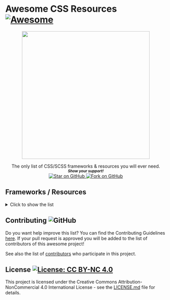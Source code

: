 # Awesome CSS Resources [![Awesome](https://awesome.re/badge.svg)](https://github.com/MarketingPipeline/Awesome-CSS-Resources/)


<p align="center">
  <img height="400" src="https://imgur.com/ciw2AIa.png" />
</p>
<div align="center">
The only list of CSS/SCSS frameworks & resources you will ever need.
  
  
   <br>
  <small> <b><i>Show your support!</i> </b></small>
  <br>
   <a href="https://github.com/MarketingPipeline/Awesome-CSS-Resources">
    <img title="Star on GitHub" src="https://img.shields.io/github/stars/MarketingPipeline/Awesome-CSS-Resources.svg?style=social&label=Star">
  </a>
  <a href="https://github.com/MarketingPipeline/Awesome-CSS-Resources/fork">
    <img title="Fork on GitHub" src="https://img.shields.io/github/forks/MarketingPipeline/Awesome-CSS-Resources.svg?style=social&label=Fork">
  </a>
   </p>  
 </div>


## Frameworks / Resources

<details>
<summary>Click to show the list</summary>
<br>

### Table Of Contents

| [A](#a) | [B](#b) | [C](#c) | [D](#d) | [E](#e) |
| ------- | ------- | ------- | ------- | ------- |
| [F](#f) | [G](#g) | [H](#h) | [I](#i) | [J](#j) |
| [K](#k) | [L](#l) | [M](#m) | [N](#n) | [O](#o) |
| [P](#p) | [Q](#q) | [R](#r) | [S](#s) | [T](#t) |
| [U](#u) | [V](#v) | [W](#w) | [X](#x) | [Y](#y) |
|         |         | [Z](#z) |



<br>




### 0-9
[7.css:](https://github.com/khang-nd/7.css) A tiny CSS framework for building faithful recreations of the Windows 7 UI.

[98.css:](https://github.com/jdan/98.css) A design system for building faithful recreations of old UIs. 
 
### A  


[a11y.css:](https://github.com/ffoodd/a11y.css) This CSS file intends to warn developers about possible risks and mistakes that exist in HTML code. It can also be used to roughly evaluate a site's quality by simply including it as an external stylesheet.
 

[AESTHETIC CSS:](https://github.com/torch2424/aesthetic-css) A vaporwave CSS framework. 🌴🐬
  
[agnosticui:](https://github.com/agnosticui/agnosticui) is a set of UI primitives that start their lives in clean HTML and CSS. These standards compliant components are then copied to our framework implementations in: React, Vue 3, Angular, and Svelte.  
  
[Amaze UI:](https://github.com/amazeui/amazeui) A mobile-first and modular front-end framework.

[animate.css:](https://github.com/animate-css/animate.css)  A cross-browser library of CSS animations. As easy to use as an easy thing.
  
[Avalanche:](https://github.com/avalanchesass/avalanche) A package based CSS framework.

[aqua.css:](https://github.com/alphardex/aqua.css) A elegant CSS Framework.
  
[augmented-ui:](https://github.com/propjockey/augmented-ui) Cyberpunk-inspired web UI made easy. Get augmented.  

[awsm.css:](https://github.com/igoradamenko/awsm.css) Simple CSS library for semantic HTML markup.
  
[axis:](https://github.com/static-dev/axis) is a large and robust css utility library built on top of stylus. 

### B 
[Bahunya:](https://github.com/Kimeiga/bahunya) 10KB classless CSS framework with responsive typography, navbar, syntax highlighting, etc.  
  
[balloon.css:](https://github.com/kazzkiq/balloon.css) Simple tooltips made of pure CSS.

[base:](https://github.com/getbase/base) A Rock Solid, Responsive CSS Framework built to work on all devices big, small and in-between.
  
[baseguide:](https://github.com/slavanga/baseguide)  is a lightweight and robust CSS framework for prototyping and production code. Flexible, fluid and fun CSS framework.    

[Basic.css:](https://github.com/vladocar/Basic.css) Classless CSS Starter File.

[basscss:](https://github.com/basscss/basscss/) Low-level CSS Toolkit – the original Functional/Utility/Atomic CSS library.
  
[beauter:](https://github.com/outboxcraft/beauter/) A simple framework for faster and beautiful responsive sites. 
  
[Beercss:](https://github.com/beercss/beercss) Build material design interfaces in record time... without stress for devs... 🍺💛
  
[Blitz:](https://github.com/FriendsOfEpub/Blitz) An eBook Framework (CSS + template).  
  
[blocks.css:](https://github.com/thesephist/blocks.css) Add some dimension to your page with blocks 🚀.  
  
[blueprint:](https://github.com/palantir/blueprint) A React-based UI toolkit for the web.

[Bojler:](https://github.com/Slicejack/bojler) Is a CSS framework for email's.  
  
[bonsai.css:](https://github.com/bonsaicss/bonsai.css) A Utility Complete CSS Framework for less than 45kb (8kB Gzipped).  
 
[Bootflat:](https://github.com/bootflat/bootflat.github.io) Is an open source Flat UI KIT based on Bootstrap 3.3.0 CSS framework. It provides a faster, easier and less repetitive way for web developers to create elegant web apps.
  
[BOOTSTRA.386:](https://github.com/kristopolous/BOOTSTRA.386) A vintage 1980s DOS inspired Twitter Bootstrap theme.    
  
[bootstrap-button-designer:](https://github.com/wawrow/bootstrap-button-designer) simple js button designer for bootstrap.  
  
[bootstrap:](https://github.com/twbs/bootstrap) The most popular HTML, CSS, and JavaScript framework for developing responsive, mobile first projects on the web.

[bourbon:](https://github.com/thoughtbot/bourbon/) A Lightweight Sass Tool Set.
  
[box-shadows.css:](https://github.com/madeas/box-shadows.css) A cross-browser collection of CSS box-shadows.  
  
[bttn.css:](https://github.com/ganapativs/bttn.css) Awesome buttons for awesome projects!  

[bulma:](https://github.com/jgthms/bulma) Modern CSS framework based on Flexbox.
  
[butterCake:](https://github.com/himasrafeek/butterCake) Material Design Components, Responsive and Modern CSS Framework Built with Flexbox 🍰  

### C  
[Caramel.CSS:](https://github.com/caramelcss/caramel) A simple to use, easy to remember css framework.  

[carbon:](https://github.com/carbon-design-system/carbon) A design system built by IBM.
  
[CasCare.css:](https://github.com/rkjain119/CasCare) is a light-weight and responsive open source CSS library.
  
[Catto-CSS:](https://github.com/Avalojandro/Catto-CSS) Library of CSS animations easy and quick to use.  
  
[Centurion:](https://github.com/justinhough/Centurion) Is a web-based framework for rapid prototyping and building larger web projects.  
  
[Charts.css:](https://github.com/ChartsCSS/charts.css) Open source CSS framework for data visualization. 
  
[chemistry-css:](https://github.com/mathexl/chemistry-css) A chemistry CSS library for creating Chemical Structures and Equations with just HTML.  
  
[chota:](https://github.com/jenil/chota) A micro (3kb) CSS framework.
  
[Cirrus:](https://github.com/Spiderpig86/Cirrus) The SCSS framework for the modern web.
  
[classic.css:](https://github.com/npjg/classic.css) Generate a Classic Mac interface in your browser.  
  
[clean-switch:](https://github.com/miladd3/clean-switch) Material Inspired Pure CSS toggle switch.  
  
[codyhouse-framework:](https://github.com/CodyHouse/codyhouse-framework) A lightweight front-end framework for building accessible, bespoke interfaces.
  
[coraline:](https://github.com/isradeleon/coraline) Alternative CSS only framework based on Flexbox.
  
[Crayon.css:](https://github.com/riccardoscalco/crayon) is a list of css variables linking color names to hex values.
  
[CssGitHubWindows:](https://github.com/Athari/CssGitHubWindows) (UserStyle) GitHub Windows Edition 
  
[Concise.css:](https://github.com/ConciseCSS/concise.css) A CSS framework that's lightweight and easy-to-use. Give up the bloat. Stop tripping over your classes. Be Concise.

[css-buttons:](https://github.com/eludadev/css-buttons) 100 Modern CSS Buttons, Free And Royalty Free.
  
[css-spinners:](https://github.com/varunsridharan/css-spinners) Collections of CSS Loading Indicators / Spinners. 
  
[css-toggle-component:](https://github.com/rajasegar/css-toggle-component) Pure CSS Toggle Buttons as a Web component.  
  
[css.gg:](https://github.com/astrit/css.gg) 700+ Pure CSS, SVG & Figma UI Icons Available in SVG Sprite, styled-components, NPM & API.
  
[cssbuttonhovereffects:](https://github.com/dynamicdriverepo/cssbuttonhovereffects) Eye Catching CSS button hover effects using pseudo elements.  
  
[cssfx:](https://github.com/jolaleye/cssfx) ✨ Beautifully simple click-to-copy CSS effects.  
  
[csshake:](https://github.com/elrumordelaluz/csshake) CSS classes to move your DOM!
  
[csspin:](https://github.com/webkul/csspin) CSS Spinners and Loaders - Modular, Customizable and Single HTML Element Code for Pure CSS Loader and Spinner. 
   
[cutestrap:](https://github.com/tylerchilds/cutestrap) A strong, independent CSS Framework. Only 2.7KB minified & gzipped.


### D  
[daisyui:](https://github.com/saadeghi/daisyui) The most popular, free and open-source Tailwind CSS component library.
  
[dookie-css:](https://github.com/voronianski/dookie-css) stylus driven css library.  
  
[drops:](https://github.com/yegor256/drops) Primitive CSS classes to replace most commonly used CSS styles.

### E
[EDgrid:](https://github.com/escueladigital/EDgrid) CSS/Sass library for responsive layouts | Libreria CSS/Sass para construir layouts responsive.  
  
[Effeckt.css:](https://github.com/h5bp/Effeckt.css) A Performant Transitions and Animations Library.

[Element:](https://github.com/ElemeFE/element) A Vue 2.0 based component library for developers, designers and product managers.

[elementary.css:](https://github.com/1j01/elementary.css) Elementary OS's stylesheet converted to browser CSS.

### F
[fictoan:](https://github.com/sujan-s/fictoan) build and style interactive, responsive interfaces with just plain ol’ HTML.  

[Filters.css:](https://github.com/bansal/filters.css) CSS only library to apply color filters.
  
[flakes:](https://github.com/kumailht/flakes) is an Admin Template Framework. A combination of CSS Libraries, JavaScript Libraries and Design files that help you build business tools very quickly.  
  
[flexboxgrid:](https://github.com/kristoferjoseph/flexboxgrid) Grid based on CSS3 flexbox.  
  
[fluidity:](https://github.com/mrmrs/fluidity)  The worlds smallest fully-responsive css framework. 
  
[Fomantic-UI:](https://github.com/fomantic/fomantic-ui) Is the official community fork of Semantic-UI.  
  
[foundation-sites:](https://github.com/foundation/foundation-sites) The most advanced responsive front-end framework in the world. Quickly create prototypes and production code for sites that work on any kind of device.  
  
[furatto:](https://github.com/IcaliaLabs/furatto) It's a flat, fast and powerful front-end framework for rapid web development.

### G  
[geo-bootstrap:](https://github.com/divshot/geo-bootstrap) A timeless Twitter Bootstrap theme built for the modern web. 
  
[gralig:](https://github.com/erenesto/gralig) A modest, grayish CSS library.  

[Gutenberg:](https://github.com/BafS/Gutenberg) Modern framework to print the web correctly.
  
### H  
[HTML-Sheets-of-Paper:](https://github.com/delight-im/HTML-Sheets-of-Paper) Word processor in your browser using HTML and CSS (for invoices, legal notices, etc.)  

[hack:](https://github.com/egoist/hack) ⛷ Dead simple CSS framework.
  
[Halfmoon:](https://github.com/halfmoonui/halfmoon/) Front-end framework with a built-in dark mode and full customizability using CSS variables; great for building dashboards and tools.  
  
[hamburgers:](https://github.com/jonsuh/hamburgers) Tasty CSS-animated Hamburgers.  
  
[HasserCSS:](https://github.com/HeavenMercy/HasserCSS) A lite and flexible CSS framework (Inspired by Skeleton CSS).  
  
[hint.css:](https://github.com/chinchang/hint.css) A CSS only tooltip library for your lovely websites.  
  
[hiq:](https://github.com/jonathanharrell/hiq) A lightweight, progressive, high-IQ CSS framework.
  
[holo-web:](https://github.com/zmyaro/holo-web)  A CSS library that imitates the Android Holo themes.

[Homebrewery:](https://github.com/naturalcrit/homebrewery/blob/master/phb.standalone.css) A CSS stylesheet to create authentic looking D&D homebrews.

[Hover:](https://github.com/IanLunn/Hover) A collection of CSS3 powered hover effects to be applied to links, buttons, logos, SVG, featured images and so on. Easily apply to your own elements, modify or just use for inspiration. Available in CSS, Sass, and LESS.
  
[html5-boilerplate:](https://github.com/h5bp/html5-boilerplate) A professional front-end template for building fast, robust, and adaptable web apps or sites.  

### I
[icono:](https://github.com/saeedalipoor/icono) One tag One icon, no font or svg, Pure CSS.
  
[imagehover.css:](https://github.com/ciar4n/imagehover.css) Pure CSS Image Hover Effect Library.
  
[instagram.css:](https://github.com/picturepan2/instagram.css) Instagram.css - Complete set of Instagram filters in pure CSS.  

[inuitcss:](https://github.com/inuitcss/inuitcss) Extensible, scalable, Sass-based, OOCSS framework for large and long-lasting UI projects.
  
[inviscss:](https://github.com/cmroanirgo/inviscss)  is designed to bring you the core of a good CSS library without the cruft.   
   
[IsometricSass:](https://github.com/MorganCaron/IsometricSass) Sass library to make isometric 2D without javascript

### J
[Jeet:](https://github.com/mojotech/jeet) The most advanced, yet intuitive, grid system available for Sass or Stylus.


### K  
[knopf.css:](https://github.com/frameable/knopf.css) Modern, modular, extensible button system designed for both rapid prototyping and production-ready applications.
 
### L   
[leonardo-ui:](https://github.com/qlik-oss/leonardo-ui)  Web UI component library with the Qlik Sense look and feel.

[lilcss:](https://github.com/ColinEspinas/lilcss) 💡 Lightweight CSS framework for everyday use.   
  
[lit:](https://github.com/ajusa/lit) World's smallest responsive 🔥 css framework (395 bytes).

[loaders.css:](https://github.com/ConnorAtherton/loaders.css) Delightful, performance-focused pure css loading animations.
 
### M 
[markdown-css:](https://github.com/mrcoles/markdown-css) CSS for making regular HTML look like plain-text markdown.  
 
[material:](https://github.com/Tronic247/material) Modern material design framework.  
  
[material-components-web:](https://github.com/material-components/material-components-web) Modular and customizable Material Design UI components for the web.  

[Materialize](https://materializecss.com/)
  
[math-css:](https://github.com/parsegon/math-css) Easy way to represent math by a few lines of HTML via CSS.  

[mdb-ui-kit:](https://github.com/mdbootstrap/mdb-ui-kit) Bootstrap 5 & Material Design 2.0 UI KIT.
  
[Metro 4:](https://github.com/olton/Metro-UI-CSS) Impressive component library for expressive web development! Build responsive projects on the web with the first front-end component library in Metro Style. And now there are even more opportunities every day!  
  
[micron:](https://github.com/webkul/micron) a microInteraction library built with CSS Animations and controlled by JavaScript Power  
  
[microtip:](https://github.com/ghosh/microtip) 💬 Minimal, accessible, ultra lightweight css tooltip library. Just 1kb.  

[milligram:](https://github.com/milligram/milligram) A minimalist CSS framework.  

[mini.css:](https://github.com/Chalarangelo/mini.css) A minimal, responsive, style-agnostic CSS framework!
  
[minireset.css:](https://github.com/jgthms/minireset.css) A tiny modern CSS reset.
  
[mobi.css:](https://github.com/mobi-css/mobi.css) A lightweight, scalable, mobile-first CSS framework.
  
[modern-css-reset:](https://github.com/hankchizljaw/modern-css-reset) A bare-bones CSS reset for modern web development.
  
[modern-normalize:](https://github.com/sindresorhus/modern-normalize) 🐒 Normalize browsers' default style.
  
[mono.css:](https://github.com/kokushin/mono.css) Minimal design based on black and white.
  
[MoreToggles.css:](https://github.com/JNKKKK/MoreToggles.css) A pure CSS library that provides you with a variety of nice-looking toggles.  
  
[motion-ui:](https://github.com/foundation/motion-ui) 💎 The powerful Sass library for creating CSS transitions and animations.  
  
[mui:](https://github.com/muicss/mui) A lightweight CSS framework that follows Google's Material Design guidelines.  

[MVP.css:](https://github.com/andybrewer/mvp/) Minimalist stylesheet for HTML elements.
  
### N  
[Nanasi-CSS:](https://github.com/Nanasi-CSS/Nanasi-CSS) Responsive and pure CSS framework built on Flexbox. 🍍  
  
[Natural Selection:](https://github.com/frontaid/natural-selection) A CSS Boilerplate / Starter Kit: Collection of best-practice CSS selectors.  
  
[NES.css:](https://github.com/nostalgic-css/NES.css) NES-style CSS Framework | ファミコン風CSSフレームワーク.
  
[neumorphia.css:](https://github.com/KennyOliver/neumorphia.css) Modern & neumorphic web elements!  
  
[normalize.css:](https://github.com/necolas/normalize.css/) A modern alternative to CSS resets.
  
[numl:](https://github.com/numldesign/numl) Atomic UI Framework based on Web Components and Runtime CSS Generation for rapidly building interfaces that follow your Design System 🌈  

### P  
[palm-tree-css-library:](https://github.com/PuzzlerDev/palm-tree-css-library) 🌴 Minimalist. Modern. Simple. 🌴 An open source CSS library.  

[papercss:](https://github.com/papercss/papercss) The Less Formal CSS Framework.
  
[patternfly:](https://github.com/patternfly/patternfly) An open source design system built to drive consistency and unify teams.
  
[Phonon:](https://github.com/phonon-framework/phonon) A responsive front-end framework with a focus on simplicity and flexibility.  
  
[picnic:](https://github.com/franciscop/picnic) A beautiful CSS library to kickstart your projects.
  
[pico:](https://github.com/picocss/pico) Minimal CSS Framework for semantic HTML.
  
[preboot:](https://github.com/mdo/preboot) A collection of LESS mixins and variables for writing better CSS.  
  
[pretty-checkbox:](https://github.com/lokesh-coder/pretty-checkbox) A pure CSS library to beautify checkbox and radio buttons.  
  
[primer:](https://github.com/primer/css) The CSS design system that powers GitHub.
  
[primitive:](https://github.com/taniarascia/primitive)  ⛏️ ‎ A front-end design toolkit for developing web apps.  
  
[Propeller:](https://github.com/digicorp/propeller) Develop more, Code less. A front-end responsive framework based on Google's Material Design Standards & Bootstrap.  
  
[PSone.css:](https://github.com/micah5/PSone.css) 🎮 PS1 style CSS Framework, inspired by NES.css
  
[Puppertino:](https://github.com/codedgar/Puppertino) A CSS framework based on Human Guidelines from apple.
  
[pure:](https://github.com/pure-css/pure/) A set of small, responsive CSS modules that you can use in every web project.  
  
[pushy-buttons:](https://github.com/iRaul/pushy-buttons) 👇 CSS Pressable 3D Buttons.

### Q
[quick:](https://github.com/GuglielmoPepe/quick)  CSS framework for web developers who do not have time. 
 
### R 
[Ratchet:](https://github.com/twbs/ratchet) Build mobile apps with simple HTML, CSS, and JavaScript components.
  
[repaintless:](https://github.com/szynszyliszys/repaintless) Library for fast CSS Animations.  
  
[Responsive:](https://github.com/responsivebp/responsive) A super lightweight HTML, Sass, CSS, and JavaScript framework for building responsive websites.
  
[ress:](https://github.com/filipelinhares/ress) 🚿 A modern CSS reset.
  
[RPGUI:](https://github.com/RonenNess/RPGUI) Lightweight framework for old-school RPG GUI in web!.  

### S
[sakura:](https://github.com/oxalorg/sakura) A minimal css framework/theme.
  
[sanitize.css:](https://github.com/csstools/sanitize.css) A best-practices CSS foundation.  
  
[schema: ](https://github.com/danmalarkey/schema) A modular, front end framework to easily and quickly help you jumpstart your process in building complex interfaces for the web right out the box.  
  
[Semantic-UI:](https://github.com/semantic-org/semantic-ui) a UI component framework based around useful principles from natural language.
  
[shorthand:](https://github.com/shorthandcss/shorthand) Utility based css framework built with SCSS.  
  
[sierra:](https://github.com/sierra-library/sierra) Sierra SCSS library.

[siimple:](https://github.com/jmjuanes/siimple) The minimal and themeable CSS toolkit for flat and clean designs.  
  
[Silon:](https://github.com/SLaks/Silon) Logic Gates and Adders in pure CSS.  
  
[simple.css:](https://github.com/kevquirk/simple.css)  Is a classless CSS template that allows you to make a good looking website really quickly.
  
[simpsons-in-css:](https://github.com/pattle/simpsons-in-css) Simpsons characters in CSS. 
  
[Skeleton:](https://github.com/dhg/Skeleton/) A Dead Simple, Responsive Boilerplate for Mobile-Friendly Development.
  
[SkeletonPlaceholder:](https://github.com/ToxicJojo/SkeletonPlaceholder)  A small css library to build skeleton placeholders.
  
[Skin:](https://github.com/eBay/skin) Pure CSS framework designed & developed by eBay for a branded, e-commerce marketplace. Created by eBay.
  
[slim.js:](https://github.com/slimjs/slim.js) Fast & Robust Front-End Micro-framework based on modern standards.  
  
[spark:](https://github.com/twistedpixel/spark/) Spark is a lightweight responsive web design framework with multiple styles.  
  
[SPCSS:](https://github.com/susam/spcss) A simple, minimal, classless stylesheet for simple HTML pages.  
  
[spectre:](https://github.com/picturepan2/spectre) A Lightweight, Responsive and Modern CSS Framework.
  
[SpinKit:](https://github.com/tobiasahlin/SpinKit) A collection of loading indicators animated with CSS.
  
[starwarsintro:](https://github.com/PolarNotion/starwarsintro) A CSS Library for the Star Wars Intro Crawl.
  
[steller-css:](https://github.com/tjhillard/steller-css) ⛰️ A utility-first CSS framework that serves as the foundation of your design system.
  
[strawberry:](https://github.com/jfet97/strawberry) A new flexbox based CSS micro-framework.
  
[stylestats:](https://github.com/t32k/stylestats) is a library to collect CSS statistics.  
  
[susy:](https://github.com/oddbird/susy) Responsive layout toolkit for Sass.  
  
[switchery:](https://github.com/abpetkov/switchery) iOS 7 style switches for your checkboxes.

### T  
[Tabler:](https://github.com/tabler/tabler) Free and open-source HTML Dashboard UI Kit built on Bootstrap.
  
[tachyons:](https://github.com/tachyons-css/tachyons/) Functional css for humans.  
  
[tacit:](https://github.com/yegor256/tacit) CSS framework for dummies, without a single CSS class.
  
[tailwindcss:](https://github.com/tailwindlabs/tailwindcss) A utility-first CSS framework for rapid UI development.
  
[tawian-frontend:](https://github.com/maxbeier/tawian-frontend) A markdowny CSS framework.  
  
[tentcss:](https://github.com/sitetent/tentcss) A CSS survival kit. Includes only the essentials to make camp.
  
[terminal.css:](https://github.com/Gioni06/terminal.css) Modern and minimalistic CSS framework for terminal enthusiasts.  
  
[tootik:](https://github.com/eliortabeka/tootik) A pure CSS/SCSS/LESS Tooltips library. Super easy to use, No JavaScript required.  
  
[topcoat:](https://github.com/topcoat/topcoat)  CSS for clean and fast web apps.
  
[tuesday:](https://github.com/ShakrMedia/tuesday) A quirky CSS Animation Library. 
  
[TuiCss:](https://github.com/vinibiavatti1/TuiCss) A text-based user interface CSS library.
  
[turretcss:](https://github.com/turretcss/turretcss) A framework for rapid development of responsive and accessible websites.  
  
[typebase.css:](https://github.com/devinhunt/typebase.css) A starting point for good typography on the web.    

### U  
[uikit:](https://github.com/uikit/uikit) A lightweight and modular front-end framework for developing fast and powerful web interfaces.
  
[uiterminal:](https://github.com/omerimzali/uiterminal) Terminal Style CSS Framework.  
  
[universal.css:](https://github.com/marmelab/universal.css) The only CSS you will ever need.
  
[unnamed-css-framework:](https://github.com/smakosh/unnamed-css-framework) A simple colorful CSS framework.  
  
[unsemantic:](https://github.com/nathansmith/unsemantic) Fluid grid for mobile, tablet, and desktop.

### V  
[Vanilla:](https://github.com/canonical-web-and-design/vanilla-framework/) A simple, extensible CSS framework.
  
[Vital:](https://github.com/doximity/vital) A minimally invasive CSS framework for modern web applications.
  
[vivify:](https://github.com/Martz90/vivify) Vivify is free CSS animation library.  
  
[vov.css:](https://github.com/vaibhav111tandon/vov.css) 📱💻A CSS Library for small but useful animations💻📱 
  
[voxel.css:](https://github.com/HunterLarco/voxel.css) A lightweight 3D CSS voxel library.

### W  
[wallop:](https://github.com/peduarte/wallop) A minimal JS library for showing & hiding things.
  
[water.css:](https://github.com/kognise/water.css) A drop-in collection of CSS styles to make simple websites just a little nicer.  
  
[windows-95-ui-kit:](https://github.com/themesberg/windows-95-ui-kit) 💾 Windows 95 UI Kit made with Bootstrap 4 components.  
  
[wing:](https://github.com/kbrsh/wing) A beautiful CSS framework designed for minimalists.  
  
[wired-elements:](https://github.com/rough-stuff/wired-elements) A collection of custom elements that appear hand drawn. Great for wireframes or a fun look.   

[Wireframe:](https://github.com/agauniyal/wireframe) A minimal wireframing css-framework. 🎈
  
[Woah.css:](https://github.com/joerez/woah.css) CSS Animation Library for eccentrics.  
 
### X   
[XP.css:](https://github.com/botoxparty/XP.css) A CSS framework for building faithful recreations of operating system GUIs.  
 
### Y   
[yaml:](https://github.com/yamlcss/yaml) YAML (Yet Another Multicolumn Layout) is a modular CSS framework for truly flexible, accessible and responsive websites. It is based on Sass and has a very slim framework core that weights only ~6kB.  
  
[youtube-ui:](https://github.com/devforey/youtube-ui) Youtube Like Components.
</details>



## Contributing ![GitHub](https://img.shields.io/github/contributors/MarketingPipeline/Awesome-CSS-Resources)

Do you want help improve this list? You can find the Contributing Guidelines [here](https://github.com/MarketingPipeline/Awesome-CSS-Resources/blob/main/.github/CONTRIBUTING.md). If your pull request is approved you will be added to the list of contributors of this awesome project! 

See also the list of
[contributors](https://github.com/MarketingPipeline/Awesome-CSS-Resources/graphs/contributors) who
participate in this project.

## License <a href="https://github.com/MarketingPipeline/Awesome-CSS-Resources/blob/main/LICENSE"> <img alt="License: CC BY-NC 4.0" src="https://img.shields.io/badge/License-CC%20BY--NC%204.0-orange.svg"></a>


This project is licensed under the Creative Commons Attribution-NonCommercial 4.0 International License - see the
[LICENSE.md](https://github.com/MarketingPipeline/Awesome-CSS-Resources/blob/main/LICENSE) file for
details.
